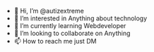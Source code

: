 - 👋 Hi, I’m @autizextreme
- 👀 I’m interested in Anything about technology
- 🌱 I’m currently learning Webdeveloper
- 💞️ I’m looking to collaborate on Anything
- 📫 How to reach me just DM

<!---
autizextreme/autizextreme is a ✨ special ✨ repository because its `README.md` (this file) appears on your GitHub profile.
You can click the Preview link to take a look at your changes.
--->
